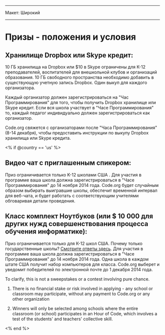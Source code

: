 * * *

Макет: Широкий

* * *

# Призы - положения и условия

## Хранилище Dropbox или Skype кредит:

10 ГБ хранилища на Dropbox или $10 в Skype ограничены для K-12 преподавателей, воспитателей для внешкольной клубов и организаций образования. 10 ГБ свободного пространства необходимо добавить в существующую учетную запись Dropbox. Один выкуп для каждого организатора.

Каждый организатор должен зарегистрироваться на "Час Программирования" для того, чтобы получить Dropbox хранилище или Skype кредит. Если вся школа участвует в "Часе Программирования" то, каждый педагог индивидуально должен зарегистрироваться как организатор.

Code.org свяжется с организаторами после "Часа Программирования" (8-14 декабря), чтобы предоставить инструкции по выкупу Dropbox хранилища или Skype кредита.

<% if @country == 'us' %>

## Видео чат с приглашенным спикером:

Приз ограничивается только K-12 школами США . Для участия в программе ваша школа должна зарегистрироваться в "Часе Программирования" до 14 ноября 2014 года. Code.org будет случайным образом выбирать выигравшие школы, обеспечит временной интервал для веб-чата, и будет работать с соответствующим учителями обговаривая детали проведения.

## Класс комплект Ноутбуков (или $ 10 000 для других нужд совершенствования процесса обучения информатике):

Приз ограничивается только для К-12 школ США. Почему только государственные школы? [Смотрите ответы здeсь](http://www.hourofcode.com/#faq). Для участия в программе ваша школа должна зарегистрироваться в "Часе Программирования" до 14 ноября 2014 года. Одна школа в каждом штате США получит набор компьютеров для класса. Code.org выберет и уведомит победителей по электронной почте до 1 декабря 2014 года.

To clarify, this is not a sweepstakes or a contest involving pure chance.

1) There is no financial stake or risk involved in applying - any school or classroom may participate, without any payment to Code.org or any other organization

2) Winners will only be selected among schools where the entire classroom (or school) participates in an Hour of Code, which involves a test of the students' and teachers' collective skill.

<% end %>